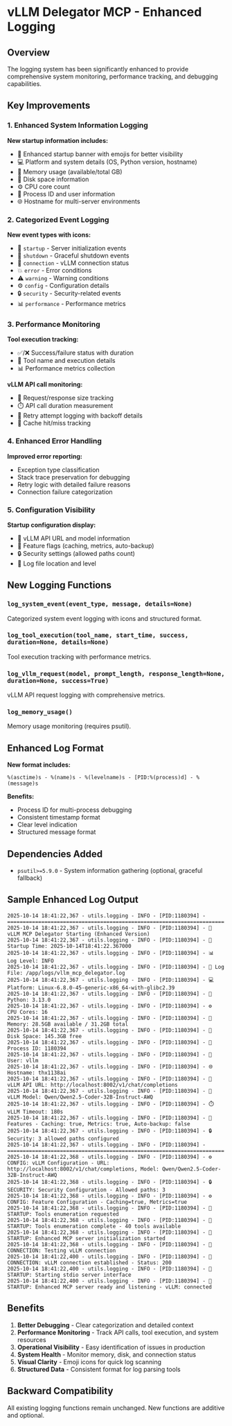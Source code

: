# vLLM Delegator MCP - Enhanced Logging

## Overview

The logging system has been significantly enhanced to provide comprehensive system monitoring, performance tracking, and debugging capabilities.

## Key Improvements

### 1. Enhanced System Information Logging

**New startup information includes:**
- 🚀 Enhanced startup banner with emojis for better visibility
- 💻 Platform and system details (OS, Python version, hostname)
- 🧠 Memory usage (available/total GB)
- 💾 Disk space information
- ⚙️ CPU core count
- 🔢 Process ID and user information
- 🌐 Hostname for multi-server environments

### 2. Categorized Event Logging

**New event types with icons:**
- 🚀 `startup` - Server initialization events
- 🛑 `shutdown` - Graceful shutdown events
- 🔗 `connection` - vLLM connection status
- 💥 `error` - Error conditions
- ⚠️ `warning` - Warning conditions
- ⚙️ `config` - Configuration details
- 🔒 `security` - Security-related events
- 📊 `performance` - Performance metrics

### 3. Performance Monitoring

**Tool execution tracking:**
- ✅/❌ Success/failure status with duration
- 🔧 Tool name and execution details
- 📊 Performance metrics collection

**vLLM API call monitoring:**
- 🤖 Request/response size tracking
- ⏱️ API call duration measurement
- 🔄 Retry attempt logging with backoff details
- 💾 Cache hit/miss tracking

### 4. Enhanced Error Handling

**Improved error reporting:**
- Exception type classification
- Stack trace preservation for debugging
- Retry logic with detailed failure reasons
- Connection failure categorization

### 5. Configuration Visibility

**Startup configuration display:**
- 🤖 vLLM API URL and model information
- 🔧 Feature flags (caching, metrics, auto-backup)
- 🔒 Security settings (allowed paths count)
- 📁 Log file location and level

## New Logging Functions

### `log_system_event(event_type, message, details=None)`
Categorized system event logging with icons and structured format.

### `log_tool_execution(tool_name, start_time, success, duration=None, details=None)`
Tool execution tracking with performance metrics.

### `log_vllm_request(model, prompt_length, response_length=None, duration=None, success=True)`
vLLM API request logging with comprehensive metrics.

### `log_memory_usage()`
Memory usage monitoring (requires psutil).

## Enhanced Log Format

**New format includes:**
```
%(asctime)s - %(name)s - %(levelname)s - [PID:%(process)d] - %(message)s
```

**Benefits:**
- Process ID for multi-process debugging
- Consistent timestamp format
- Clear level indication
- Structured message format

## Dependencies Added

- `psutil>=5.9.0` - System information gathering (optional, graceful fallback)

## Sample Enhanced Log Output

```
2025-10-14 18:41:22,367 - utils.logging - INFO - [PID:1180394] - ======================================================================
2025-10-14 18:41:22,367 - utils.logging - INFO - [PID:1180394] - 🚀 vLLM MCP Delegator Starting (Enhanced Version)
2025-10-14 18:41:22,367 - utils.logging - INFO - [PID:1180394] - 📅 Startup Time: 2025-10-14T18:41:22.367000
2025-10-14 18:41:22,367 - utils.logging - INFO - [PID:1180394] - 📊 Log Level: INFO
2025-10-14 18:41:22,367 - utils.logging - INFO - [PID:1180394] - 📁 Log File: /app/logs/vllm_mcp_delegator.log
2025-10-14 18:41:22,367 - utils.logging - INFO - [PID:1180394] - 💻 Platform: Linux-6.8.0-45-generic-x86_64-with-glibc2.39
2025-10-14 18:41:22,367 - utils.logging - INFO - [PID:1180394] - 🐍 Python: 3.13.0
2025-10-14 18:41:22,367 - utils.logging - INFO - [PID:1180394] - ⚙️  CPU Cores: 16
2025-10-14 18:41:22,367 - utils.logging - INFO - [PID:1180394] - 🧠 Memory: 28.5GB available / 31.2GB total
2025-10-14 18:41:22,367 - utils.logging - INFO - [PID:1180394] - 💾 Disk Space: 145.3GB free
2025-10-14 18:41:22,367 - utils.logging - INFO - [PID:1180394] - 🔢 Process ID: 1180394
2025-10-14 18:41:22,367 - utils.logging - INFO - [PID:1180394] - 👤 User: vllm
2025-10-14 18:41:22,367 - utils.logging - INFO - [PID:1180394] - 🌐 Hostname: thx1138ai
2025-10-14 18:41:22,367 - utils.logging - INFO - [PID:1180394] - 🤖 vLLM API URL: http://localhost:8002/v1/chat/completions
2025-10-14 18:41:22,367 - utils.logging - INFO - [PID:1180394] - 🧠 vLLM Model: Qwen/Qwen2.5-Coder-32B-Instruct-AWQ
2025-10-14 18:41:22,367 - utils.logging - INFO - [PID:1180394] - ⏱️  vLLM Timeout: 180s
2025-10-14 18:41:22,367 - utils.logging - INFO - [PID:1180394] - 🔧 Features - Caching: true, Metrics: true, Auto-backup: false
2025-10-14 18:41:22,367 - utils.logging - INFO - [PID:1180394] - 🔒 Security: 3 allowed paths configured
2025-10-14 18:41:22,367 - utils.logging - INFO - [PID:1180394] - ======================================================================
2025-10-14 18:41:22,368 - utils.logging - INFO - [PID:1180394] - ⚙️ CONFIG: vLLM Configuration - URL: http://localhost:8002/v1/chat/completions, Model: Qwen/Qwen2.5-Coder-32B-Instruct-AWQ
2025-10-14 18:41:22,368 - utils.logging - INFO - [PID:1180394] - 🔒 SECURITY: Security Configuration - Allowed paths: 3
2025-10-14 18:41:22,368 - utils.logging - INFO - [PID:1180394] - ⚙️ CONFIG: Feature Configuration - Caching=true, Metrics=true
2025-10-14 18:41:22,368 - utils.logging - INFO - [PID:1180394] - 🚀 STARTUP: Tools enumeration requested
2025-10-14 18:41:22,368 - utils.logging - INFO - [PID:1180394] - 🚀 STARTUP: Tools enumeration complete - 40 tools available
2025-10-14 18:41:22,368 - utils.logging - INFO - [PID:1180394] - 🚀 STARTUP: Enhanced MCP server initialization started
2025-10-14 18:41:22,368 - utils.logging - INFO - [PID:1180394] - 🔗 CONNECTION: Testing vLLM connection
2025-10-14 18:41:22,400 - utils.logging - INFO - [PID:1180394] - 🔗 CONNECTION: vLLM connection established - Status: 200
2025-10-14 18:41:22,400 - utils.logging - INFO - [PID:1180394] - 🚀 STARTUP: Starting stdio server interface
2025-10-14 18:41:22,400 - utils.logging - INFO - [PID:1180394] - 🚀 STARTUP: Enhanced MCP server ready and listening - vLLM: connected
```

## Benefits

1. **Better Debugging** - Clear categorization and detailed context
2. **Performance Monitoring** - Track API calls, tool execution, and system resources
3. **Operational Visibility** - Easy identification of issues in production
4. **System Health** - Monitor memory, disk, and connection status
5. **Visual Clarity** - Emoji icons for quick log scanning
6. **Structured Data** - Consistent format for log parsing tools

## Backward Compatibility

All existing logging functions remain unchanged. New functions are additive and optional.

